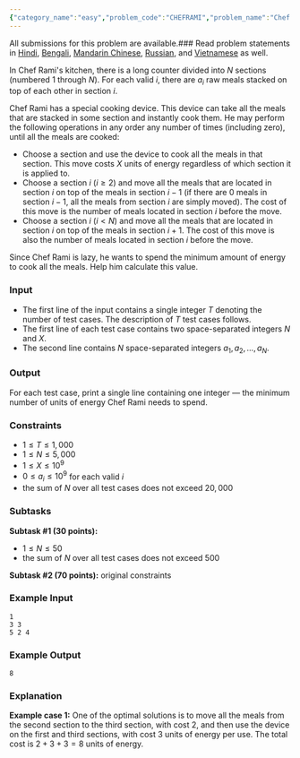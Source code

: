 ```yaml
---
{"category_name":"easy","problem_code":"CHEFRAMI","problem_name":"Chef Rami and Inventions","languages_supported":{"0":"C","1":"CPP14","2":"JAVA","3":"PYTH","4":"PYTH 3.6","5":"PYPY","6":"CS2","7":"PAS fpc","8":"PAS gpc","9":"RUBY","10":"PHP","11":"GO","12":"NODEJS","13":"HASK","14":"rust","15":"SCALA","16":"swift","17":"D","18":"PERL","19":"FORT","20":"WSPC","21":"ADA","22":"CAML","23":"ICK","24":"BF","25":"ASM","26":"CLPS","27":"PRLG","28":"ICON","29":"SCM qobi","30":"PIKE","31":"ST","32":"NICE","33":"LUA","34":"BASH","35":"NEM","36":"LISP sbcl","37":"LISP clisp","38":"SCM guile","39":"JS","40":"ERL","41":"TCL","42":"kotlin","43":"PERL6","44":"TEXT","45":"SCM chicken","46":"PYP3","47":"CLOJ","48":"R","49":"COB","50":"FS"},"max_timelimit":1,"source_sizelimit":50000,"problem_author":"joudzouzou","problem_tester":null,"date_added":"26-04-2019","tags":{"0":"dynamic","1":"joudzouzou","2":"ltime71","3":"medium","4":"pointers","5":"taran_1407"},"editorial_url":"https://discuss.codechef.com/problems/CHEFRAMI","time":{"view_start_date":1556384402,"submit_start_date":1556384402,"visible_start_date":1556384402,"end_date":1735669800},"is_direct_submittable":false,"layout":"problem"}
---
```

<span class="solution-visible-txt">All submissions for this problem are available.</span>### Read problem statements in [Hindi](http://www.codechef.com/download/translated/LTIME71/hindi/CHEFRAMI.pdf), [Bengali](http://www.codechef.com/download/translated/LTIME71/bengali/CHEFRAMI.pdf), [Mandarin Chinese](http://www.codechef.com/download/translated/LTIME71/mandarin/CHEFRAMI.pdf), [Russian](http://www.codechef.com/download/translated/LTIME71/russian/CHEFRAMI.pdf), and [Vietnamese](http://www.codechef.com/download/translated/LTIME71/vietnamese/CHEFRAMI.pdf) as well.

In Chef Rami's kitchen, there is a long counter divided into $N$ sections (numbered $1$ through $N$). For each valid $i$, there are $a_i$ raw meals stacked on top of each other in section $i$.

Chef Rami has a special cooking device. This device can take all the meals that are stacked in some section and instantly cook them. He may perform the following operations in any order any number of times (including zero), until all the meals are cooked:
- Choose a section and use the device to cook all the meals in that section. This move costs $X$ units of energy regardless of which section it is applied to.
- Choose a section $i$ ($i \ge 2$) and move all the meals that are located in section $i$ on top of the meals in section $i-1$ (if there are $0$ meals in section $i-1$, all the meals from section $i$ are simply moved). The cost of this move is the number of meals located in section $i$ before the move.
- Choose a section $i$ ($i \lt N$) and move all the meals that are located in section $i$ on top of the meals in section $i+1$. The cost of this move is also the number of meals located in section $i$ before the move.

Since Chef Rami is lazy, he wants to spend the minimum amount of energy to cook all the meals. Help him calculate this value.

### Input
- The first line of the input contains a single integer $T$ denoting the number of test cases. The description of $T$ test cases follows.
- The first line of each test case contains two space-separated integers $N$ and $X$.
- The second line contains $N$ space-separated integers $a_1, a_2, \ldots, a_N$.

### Output
For each test case, print a single line containing one integer ― the minimum number of units of energy Chef Rami needs to spend.

### Constraints 
- $1 \le T \le 1,000$
- $1 \le N \le 5,000$
- $1 \le X \le 10^9$
- $0 \le a_i \le 10^9$ for each valid $i$
- the sum of $N$ over all test cases does not exceed $20,000$

### Subtasks
**Subtask #1 (30 points):**
- $1 \le N \le 50$
- the sum of $N$ over all test cases does not exceed $500$

**Subtask #2 (70 points):** original constraints

### Example Input
```
1
3 3
5 2 4
```

### Example Output
```
8
```

### Explanation
**Example case 1:** One of the optimal solutions is to move all the meals from the second section to the third section, with cost $2$, and then use the device on the first and third sections, with cost $3$ units of energy per use. The total cost is $2+3+3 = 8$ units of energy.

